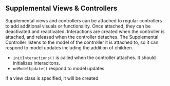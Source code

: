 ## Supplemental Views & Controllers

Supplemental views and controllers can be attached to regular controllers to add additional visuals or functionality. Once attached, they can be deactivated and reactivated.
Interactions are created when the controller is attached, and released when the controller detaches.
The Supplemental Controller listens to the model of the controller it is attached to, so it can respond to model updates including the addition of children. 
 
 
 - `initInteractions()` is called when the controller attaches. It should initializes interacitons.
 - `onModelUpdate()` respond to model updates
 
 If a view class is specified, it will be created 